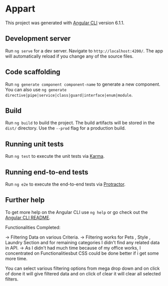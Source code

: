 # Appart

This project was generated with [Angular CLI](https://github.com/angular/angular-cli) version 6.1.1.

## Development server

Run `ng serve` for a dev server. Navigate to `http://localhost:4200/`. The app will automatically reload if you change any of the source files.

## Code scaffolding

Run `ng generate component component-name` to generate a new component. You can also use `ng generate directive|pipe|service|class|guard|interface|enum|module`.

## Build

Run `ng build` to build the project. The build artifacts will be stored in the `dist/` directory. Use the `--prod` flag for a production build.

## Running unit tests

Run `ng test` to execute the unit tests via [Karma](https://karma-runner.github.io).

## Running end-to-end tests

Run `ng e2e` to execute the end-to-end tests via [Protractor](http://www.protractortest.org/).

## Further help

To get more help on the Angular CLI use `ng help` or go check out the [Angular CLI README](https://github.com/angular/angular-cli/blob/master/README.md).


Functionalities Completed:

-> Filtering Data on various Criteria.
-> Filtering works for Pets , Style ,  Laundry Section and for remaining categories I didn't find any related data in API.
-> As I didn't had much time because of my office works, I concentrated on Functionalitiesbut CSS could be done better if i get some more time.

You can select various filtering options from mega drop down and on click of done it will give filtered data and on click of clear it will clear all selected filters.
